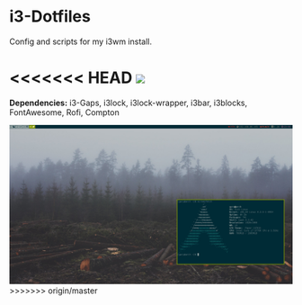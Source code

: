 # i3-Dotfiles
Config and scripts for my i3wm install.

<<<<<<< HEAD
<img src="/scrots/screenshot.png">
=======
<b>Dependencies:</b>
  i3-Gaps,
  i3lock,
  i3lock-wrapper,
  i3bar,
  i3blocks,
  FontAwesome,
  Rofi,
  Compton

<img src="/screenshot.png">
>>>>>>> origin/master
